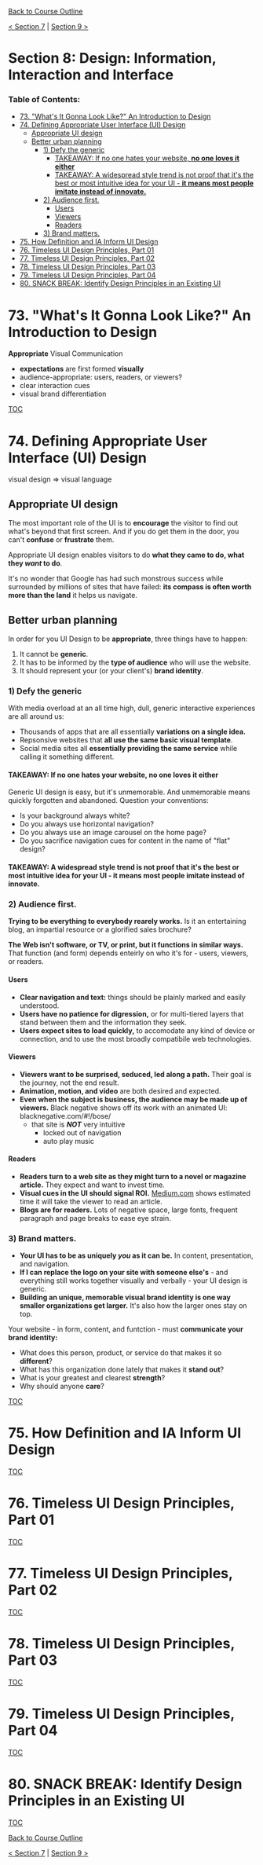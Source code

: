 [Back to Course Outline](../README.md)  

[< Section 7](../notes/notes-section-07.md) | [Section 9 >](../notes/notes-section-09.md)  

# Section 8: Design: Information, Interaction and Interface  <!-- omit in toc -->

### Table of Contents:  

- [73. "What's It Gonna Look Like?" An Introduction to Design](#73-%22whats-it-gonna-look-like%22-an-introduction-to-design)
- [74. Defining Appropriate User Interface (UI) Design](#74-defining-appropriate-user-interface-ui-design)
  - [Appropriate UI design](#appropriate-ui-design)
  - [Better urban planning](#better-urban-planning)
    - [1) Defy the generic](#1-defy-the-generic)
      - [TAKEAWAY: If no one hates your website, **no one loves it either**](#takeaway-if-no-one-hates-your-website-no-one-loves-it-either)
      - [TAKEAWAY: A widespread style trend is not proof that it's the best or most intuitive idea for your UI - **it means most people imitate instead of innovate.**](#takeaway-a-widespread-style-trend-is-not-proof-that-its-the-best-or-most-intuitive-idea-for-your-ui---it-means-most-people-imitate-instead-of-innovate)
    - [2) Audience first.](#2-audience-first)
      - [Users](#users)
      - [Viewers](#viewers)
      - [Readers](#readers)
    - [3) Brand matters.](#3-brand-matters)
- [75. How Definition and IA Inform UI Design](#75-how-definition-and-ia-inform-ui-design)
- [76. Timeless UI Design Principles, Part 01](#76-timeless-ui-design-principles-part-01)
- [77. Timeless UI Design Principles, Part 02](#77-timeless-ui-design-principles-part-02)
- [78. Timeless UI Design Principles, Part 03](#78-timeless-ui-design-principles-part-03)
- [79. Timeless UI Design Principles, Part 04](#79-timeless-ui-design-principles-part-04)
- [80. SNACK BREAK: Identify Design Principles in an Existing UI](#80-snack-break-identify-design-principles-in-an-existing-ui)

# 73. "What's It Gonna Look Like?" An Introduction to Design  

**Appropriate** Visual Communication  

- **expectations** are first formed **visually**  
- audience-appropriate: users, readers, or viewers?  
- clear interaction cues  
- visual brand differentiation  

[TOC](#Table-of-Contents)  

# 74. Defining Appropriate User Interface (UI) Design  

visual design => visual language

## Appropriate UI design  

The most important role of the UI is to **encourage** the visitor to find out what's beyond that first screen. And if you do get them in the door, you can't **confuse** or **frustrate** them.  

Appropriate UI design enables visitors to do **what they came to do, what they _want_ to do**.  

It's no wonder that Google has had such monstrous success while surrounded by millions of sites that have failed: **its compass is often worth more than the land** it helps us navigate.  

## Better urban planning

In order for you UI Design to be **appropriate**, three things have to happen:  

1) It cannot be **generic**.
2) It has to be informed by the **type of audience** who will use the website.
3) It should represent your (or your client's) **brand identity**.

### 1) Defy the generic

With media overload at an all time high, dull, generic interactive experiences are all around us:  

- Thousands of apps that are all essentially **variations on a single idea.**
- Repsonsive websites that **all use the same basic visual template**.
- Social media sites all **essentially providing the same service** while calling it something different.  

#### TAKEAWAY: If no one hates your website, **no one loves it either**  

Generic UI design is easy, but it's unmemorable. And unmemorable means quickly forgotten and abandoned. Question your conventions:  
- Is your background always white?
- Do you always use horizontal navigation?
- Do you always use an image carousel on the home page?
- Do you sacrifice navigation cues for content in the name of "flat" design?

#### TAKEAWAY: A widespread style trend is not proof that it's the best or most intuitive idea for your UI - **it means most people imitate instead of innovate.**  

### 2) Audience first.  

**Trying to be everything to everybody rearely works.** Is it an entertaining blog, an impartial resource or a glorified sales brochure?  

**The Web isn't software, or TV, or print, but it functions in similar ways.** That function (and form) depends enteirly on who it's for - users, viewers, or readers.  

#### Users  

- **Clear navigation and text:** things should be plainly marked and easily understood.  
- **Users have no patience for digression,** or for multi-tiered layers that stand between them and the information they seek.
- **Users expect sites to load quickly,** to accomodate any kind of device or connection, and to use the most broadly compatibile web technologies.  

#### Viewers  

- **Viewers want to be surprised, seduced, led along a path.** Their goal is the journey, not the end result.
- **Animation, motion, and video** are both desired and expected.
- **Even when the subject is business, the audience may be made up of viewers.** Black negative shows off its work with an animated UI: blacknegative.com/#!/bose/
  - that site is ***NOT*** very intuitive
    - locked out of navigation
    - auto play music

#### Readers  
- **Readers turn to a web site as they might turn to a novel or magazine article.** They expect and want to invest time.
- **Visual cues in the UI should signal ROI.** [Medium.com](https://medium.com/) shows estimated time it will take the viewer to read an article.  
- **Blogs are for readers.** Lots of negative space, large fonts, frequent paragraph and page breaks to ease eye strain.  

### 3) Brand matters.  

- **Your UI has to be as uniquely _you_ as it can be.** In content, presentation, and navigation.
- **If I can replace the logo on your site with someone else's** - and everything still works together visually and verbally - your UI design is generic.
- **Building an unique, memorable visual brand identity is one way smaller organizations get larger.** It's also how the larger ones stay on top.  

Your website - in form, content, and funtction - must **communicate your brand identity:**
- What does this person, product, or service do that makes it so **different**?
- What has this organization done lately that makes it **stand out**?
- What is your greatest and clearest **strength**?
- Why should anyone **care**?  

[TOC](#Table-of-Contents)  

# 75. How Definition and IA Inform UI Design  



[TOC](#Table-of-Contents)  

# 76. Timeless UI Design Principles, Part 01  



[TOC](#Table-of-Contents)  

# 77. Timeless UI Design Principles, Part 02  



[TOC](#Table-of-Contents)  

# 78. Timeless UI Design Principles, Part 03  



[TOC](#Table-of-Contents)  

# 79. Timeless UI Design Principles, Part 04  



[TOC](#Table-of-Contents)  

# 80. SNACK BREAK: Identify Design Principles in an Existing UI  



[TOC](#Table-of-Contents)  

[Back to Course Outline](../README.md)  

[< Section 7](../notes/notes-section-07.md) | [Section 9 >](../notes/notes-section-09.md)  
